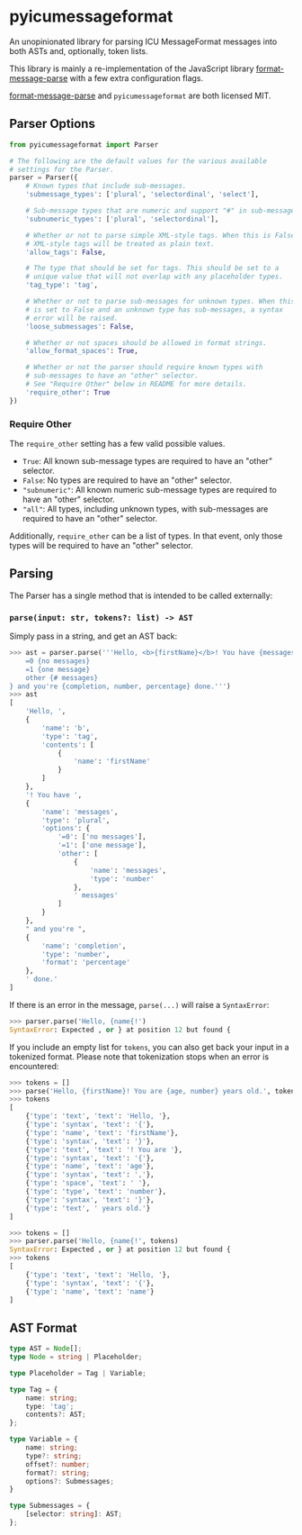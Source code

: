 # pyicumessageformat

An unopinionated library for parsing ICU MessageFormat messages into both
ASTs and, optionally, token lists.

This library is mainly a re-implementation of the JavaScript library
[format-message-parse](https://www.npmjs.com/package/format-message-parse)
with a few extra configuration flags.

[format-message-parse](https://www.npmjs.com/package/format-message-parse)
and `pyicumessageformat` are both licensed MIT.


## Parser Options

```python
from pyicumessageformat import Parser

# The following are the default values for the various available
# settings for the Parser.
parser = Parser({
    # Known types that include sub-messages.
    'submessage_types': ['plural', 'selectordinal', 'select'],

    # Sub-message types that are numeric and support "#" in sub-messages.
    'subnumeric_types': ['plural', 'selectordinal'],

    # Whether or not to parse simple XML-style tags. When this is False,
    # XML-style tags will be treated as plain text.
    'allow_tags': False,

    # The type that should be set for tags. This should be set to a
    # unique value that will not overlap with any placeholder types.
    'tag_type': 'tag',

    # Whether or not to parse sub-messages for unknown types. When this
    # is set to False and an unknown type has sub-messages, a syntax
    # error will be raised.
    'loose_submessages': False,

    # Whether or not spaces should be allowed in format strings.
    'allow_format_spaces': True,

    # Whether or not the parser should require known types with
    # sub-messages to have an "other" selector.
    # See "Require Other" below in README for more details.
    'require_other': True
})
```

### Require Other

The `require_other` setting has a few valid possible values.

* `True`: All known sub-message types are required to have an "other"
    selector.
* `False`: No types are required to have an "other" selector.
* `"subnumeric"`: All known numeric sub-message types are required to have an
    "other" selector.
* `"all"`: All types, including unknown types, with sub-messages are required
    to have an "other" selector.

Additionally, `require_other` can be a list of types. In that event, only those
types will be required to have an "other" selector.


## Parsing

The Parser has a single method that is intended to be called externally:

### `parse(input: str, tokens?: list) -> AST`

Simply pass in a string, and get an AST back:

```python
>>> ast = parser.parse('''Hello, <b>{firstName}</b>! You have {messages, plural,
    =0 {no messages}
    =1 {one message}
    other {# messages}
} and you're {completion, number, percentage} done.''')
>>> ast
[
    'Hello, ',
    {
        'name': 'b',
        'type': 'tag',
        'contents': [
            {
                'name': 'firstName'
            }
        ]
    },
    '! You have ',
    {
        'name': 'messages',
        'type': 'plural',
        'options': {
            '=0': ['no messages'],
            '=1': ['one message'],
            'other': [
                {
                    'name': 'messages',
                    'type': 'number'
                },
                ' messages'
            ]
        }
    },
    " and you're ",
    {
        'name': 'completion',
        'type': 'number',
        'format': 'percentage'
    },
    ' done.'
]
```

If there is an error in the message, `parse(...)` will raise a
`SyntaxError`:

```python
>>> parser.parse('Hello, {name{!')
SyntaxError: Expected , or } at position 12 but found {
```

If you include an empty list for `tokens`, you can also get back your
input in a tokenized format. Please note that tokenization stops
when an error is encountered:

```python
>>> tokens = []
>>> parse('Hello, {firstName}! You are {age, number} years old.', tokens)
>>> tokens
[
    {'type': 'text', 'text': 'Hello, '},
    {'type': 'syntax', 'text': '{'},
    {'type': 'name', 'text': 'firstName'},
    {'type': 'syntax', 'text': '}'},
    {'type': 'text', 'text': '! You are '},
    {'type': 'syntax', 'text': '{'},
    {'type': 'name', 'text': 'age'},
    {'type': 'syntax', 'text': ','},
    {'type': 'space', 'text': ' '},
    {'type': 'type', 'text': 'number'},
    {'type': 'syntax', 'text': '}'},
    {'type': 'text', ' years old.'}
]

>>> tokens = []
>>> parser.parse('Hello, {name{!', tokens)
SyntaxError: Expected , or } at position 12 but found {
>>> tokens
[
    {'type': 'text', 'text': 'Hello, '},
    {'type': 'syntax', 'text': '{'},
    {'type': 'name', 'text': 'name'}
]
```

## AST Format

```typescript
type AST = Node[];
type Node = string | Placeholder;

type Placeholder = Tag | Variable;

type Tag = {
    name: string;
    type: 'tag';
    contents?: AST;
};

type Variable = {
    name: string;
    type?: string;
    offset?: number;
    format?: string;
    options?: Submessages;
}

type Submessages = {
    [selector: string]: AST;
};
```
